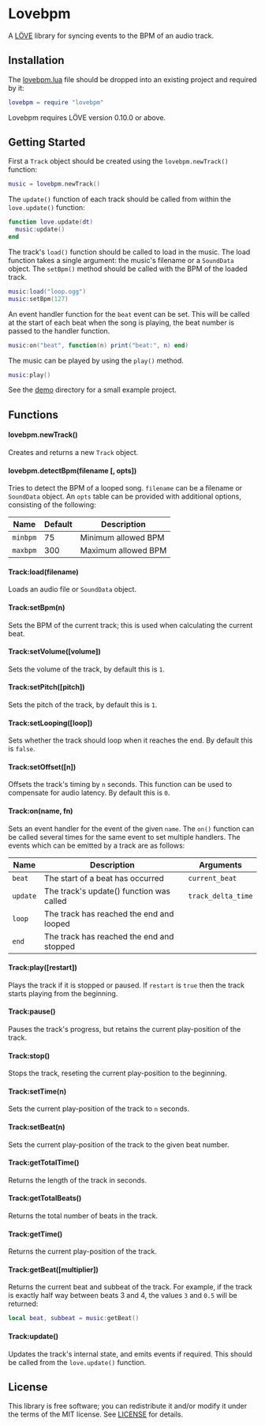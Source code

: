 # Lovebpm
A [LÖVE](https://love2d.org/) library for syncing events to the BPM of an audio
track.


## Installation
The [lovebpm.lua](lovebpm.lua?raw=1) file should be dropped into an existing
project and required by it:

```lua
lovebpm = require "lovebpm"
```

Lovebpm requires LÖVE version 0.10.0 or above.


## Getting Started
First a `Track` object should be created using the `lovebpm.newTrack()`
function:

```lua
music = lovebpm.newTrack()
```

The `update()` function of each track should be called from within the
`love.update()` function:

```lua
function love.update(dt)
  music:update()
end
```

The track's `load()` function should be called to load in the music. The load
function takes a single argument: the music's filename or a `SoundData` object.
The `setBpm()` method should be called with the BPM of the loaded track.

```lua
music:load("loop.ogg")
music:setBpm(127)
```

An event handler function for the `beat` event can be set. This will be called
at the start of each beat when the song is playing, the beat number is passed to
the handler function.

```lua
music:on("beat", function(n) print("beat:", n) end)
```

The music can be played by using the `play()` method.

```lua
music:play()
```

See the [demo](demo) directory for a small example project.


## Functions
#### lovebpm.newTrack()
Creates and returns a new `Track` object.

#### lovebpm.detectBpm(filename [, opts])
Tries to detect the BPM of a looped song. `filename` can be a filename or
`SoundData` object. An `opts` table can be provided with additional options,
consisting of the following:

 Name        | Default  | Description
-------------|----------|-------------------------------------------------------
 `minbpm`    | 75       | Minimum allowed BPM
 `maxbpm`    | 300      | Maximum allowed BPM

#### Track:load(filename)
Loads an audio file or `SoundData` object.

#### Track:setBpm(n)
Sets the BPM of the current track; this is used when calculating the current
beat.

#### Track:setVolume([volume])
Sets the volume of the track, by default this is `1`.

#### Track:setPitch([pitch])
Sets the pitch of the track, by default this is `1`.

#### Track:setLooping([loop])
Sets whether the track should loop when it reaches the end. By default this is
`false`.

#### Track:setOffset([n])
Offsets the track's timing by `n` seconds. This function can be used to
compensate for audio latency. By default this is `0`.

#### Track:on(name, fn)
Sets an event handler for the event of the given `name`. The `on()` function can
be called several times for the same event to set multiple handlers. The events
which can be emitted by a track are as follows:

 Name     | Description                                 | Arguments
----------|---------------------------------------------|-----------------------
 `beat`   | The start of a beat has occurred            | `current_beat`
 `update` | The track's update() function was called    | `track_delta_time`
 `loop`   | The track has reached the end and looped    |
 `end`    | The track has reached the end and stopped   |


#### Track:play([restart])
Plays the track if it is stopped or paused. If `restart` is `true` then the
track starts playing from the beginning.

#### Track:pause()
Pauses the track's progress, but retains the current play-position of the track.

#### Track:stop()
Stops the track, reseting the current play-position to the beginning.

#### Track:setTime(n)
Sets the current play-position of the track to `n` seconds.

#### Track:setBeat(n)
Sets the current play-position of the track to the given beat number.

#### Track:getTotalTime()
Returns the length of the track in seconds.

#### Track:getTotalBeats()
Returns the total number of beats in the track.

#### Track:getTime()
Returns the current play-position of the track.

#### Track:getBeat([multiplier])
Returns the current beat and subbeat of the track. For example, if the track is
exactly half way between beats 3 and 4, the values `3` and `0.5` will be
returned:

```lua
local beat, subbeat = music:getBeat()
```

#### Track:update()
Updates the track's internal state, and emits events if required. This should be
called from the `love.update()` function.


## License
This library is free software; you can redistribute it and/or modify it under
the terms of the MIT license. See [LICENSE](LICENSE) for details.
